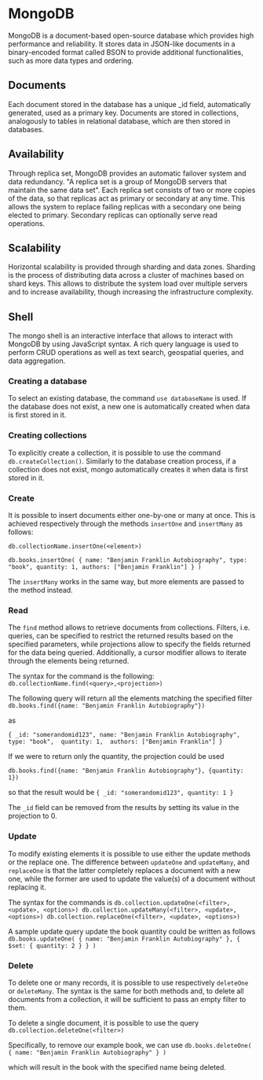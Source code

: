 # MongoDB

MongoDB is a document-based open-source database which provides high performance and reliability. It stores data in JSON-like documents in a binary-encoded format called BSON to provide additional functionalities, such as more data types and ordering.

## Documents

Each document stored in the database has a unique \_id field, automatically generated, used as a primary key. Documents are stored in collections, analogously to tables in relational database, which are then stored in databases.

## Availability

Through replica set, MongoDB provides an automatic failover system and data redundancy. "A replica set is a group of MongoDB servers that maintain the same data set". Each replica set consists of two or more copies of the data, so that replicas act as primary or secondary at any time. This allows the system to replace failing replicas with a secondary one being elected to primary. Secondary replicas can optionally serve read operations.

## Scalability

Horizontal scalability is provided through sharding and data zones. Sharding is the process of distributing data across a cluster of machines based on shard keys. This allows to distribute the system load over multiple servers and to increase availability, though increasing the infrastructure complexity.

## Shell

The mongo shell is an interactive interface that allows to interact with MongoDB by using JavaScript syntax. A rich query language is used to perform CRUD operations as well as text search, geospatial queries, and data aggregation.

### Creating a database

To select an existing database, the command `use databaseName` is used. If the database does not exist, a new one is automatically created when data is first stored in it.

### Creating collections

To explicitly create a collection, it is possible to use the command `db.createCollection()`. Similarly to the database creation process, if a collection does not exist, mongo automatically creates it when data is first stored in it.

### Create

It is possible to insert documents either one-by-one or many at once. This is achieved respectively through the methods `insertOne` and `insertMany` as follows:

`db.collectionName.insertOne(<element>)`

`db.books.insertOne(
    {
        name: "Benjamin Franklin Autobiography", type: "book", quantity: 1, authors: ["Benjamin Franklin"]
    }
)`

The `insertMany` works in the same way, but more elements are passed to the method instead.

### Read

The `find` method allows to retrieve documents from collections. Filters, i.e. queries, can be specified to restrict the returned results based on the specified parameters, while projections allow to specify the fields returned for the data being queried. Additionally, a cursor modifier allows to iterate through the elements being returned.

The syntax for the command is the following:
`db.collectionName.find(<query>,<projection>)`

The following query will return all the elements matching the specified filter
`db.books.find({name: "Benjamin Franklin Autobiography"})`

as

`{
	_id: "somerandomid123",
	name: "Benjamin Franklin Autobiography", 
    type: "book", 
    quantity: 1, 
    authors: ["Benjamin Franklin"]
}`

If we were to return only the quantity, the projection could be used

`db.books.find({name: "Benjamin Franklin Autobiography"}, {quantity: 1})`

so that the result would be
`{
	_id: "somerandomid123",
    quantity: 1
}`

The `_id` field can be removed from the results by setting its value in the projection to 0.

### Update

To modify existing elements it is possible to use either the update methods or the replace one. The difference between `updateOne` and `updateMany`, and `replaceOne` is that the latter completely replaces a document with a new one, while the former are used to update the value(s) of a document without replacing it.

The syntax for the commands is
`
db.collection.updateOne(<filter>, <update>, <options>)
db.collection.updateMany(<filter>, <update>, <options>)
db.collection.replaceOne(<filter>, <update>, <options>)
`

A sample update query update the book quantity could be written as follows
`
db.books.updateOne(
{ name: "Benjamin Franklin Autobiography" },
{
	$set: { quantity: 2 }
}
)
`

### Delete

To delete one or many records, it is possible to use respectively `deleteOne` or `deleteMany`. The syntax is the same for both methods and, to delete all documents from a collection, it will be sufficient to pass an empty filter to them.

To delete a single document, it is possible to use the query
`
db.collection.deleteOne(<filter>)
`

Specifically, to remove our example book, we can use
`
db.books.deleteOne(
{ name: "Benjamin Franklin Autobiography" }
)
`

which will result in the book with the specified name being deleted.